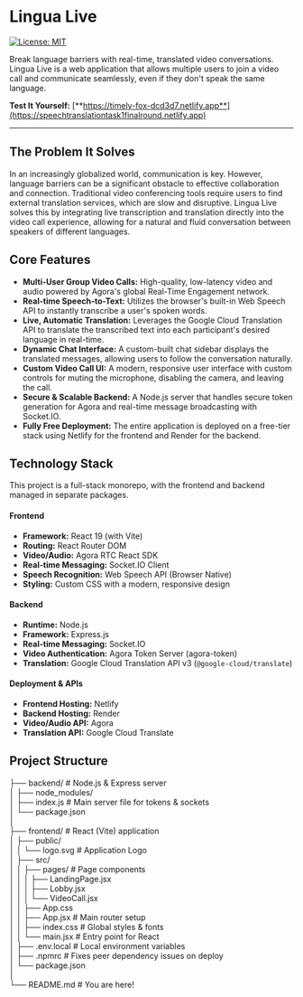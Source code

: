 # Lingua Live

[![License: MIT](https://img.shields.io/badge/License-MIT-blue.svg)](https://opensource.org/licenses/MIT)

Break language barriers with real-time, translated video conversations. Lingua Live is a web application that allows multiple users to join a video call and communicate seamlessly, even if they don't speak the same language.

**Test It Yourself:** [**https://timely-fox-dcd3d7.netlify.app**](https://speechtranslationtask1finalround.netlify.app)

---

## The Problem It Solves

In an increasingly globalized world, communication is key. However, language barriers can be a significant obstacle to effective collaboration and connection. Traditional video conferencing tools require users to find external translation services, which are slow and disruptive. Lingua Live solves this by integrating live transcription and translation directly into the video call experience, allowing for a natural and fluid conversation between speakers of different languages.

## Core Features

*   **Multi-User Group Video Calls:** High-quality, low-latency video and audio powered by Agora's global Real-Time Engagement network.
*   **Real-time Speech-to-Text:** Utilizes the browser's built-in Web Speech API to instantly transcribe a user's spoken words.
*   **Live, Automatic Translation:** Leverages the Google Cloud Translation API to translate the transcribed text into each participant's desired language in real-time.
*   **Dynamic Chat Interface:** A custom-built chat sidebar displays the translated messages, allowing users to follow the conversation naturally.
*   **Custom Video Call UI:** A modern, responsive user interface with custom controls for muting the microphone, disabling the camera, and leaving the call.
*   **Secure & Scalable Backend:** A Node.js server that handles secure token generation for Agora and real-time message broadcasting with Socket.IO.
*   **Fully Free Deployment:** The entire application is deployed on a free-tier stack using Netlify for the frontend and Render for the backend.

## Technology Stack

This project is a full-stack monorepo, with the frontend and backend managed in separate packages.

#### **Frontend**
*   **Framework:** React 19 (with Vite)
*   **Routing:** React Router DOM
*   **Video/Audio:** Agora RTC React SDK
*   **Real-time Messaging:** Socket.IO Client
*   **Speech Recognition:** Web Speech API (Browser Native)
*   **Styling:** Custom CSS with a modern, responsive design

#### **Backend**
*   **Runtime:** Node.js
*   **Framework:** Express.js
*   **Real-time Messaging:** Socket.IO
*   **Video Authentication:** Agora Token Server (agora-token)
*   **Translation:** Google Cloud Translation API v3 (`@google-cloud/translate`)

#### **Deployment & APIs**
*   **Frontend Hosting:** Netlify
*   **Backend Hosting:** Render
*   **Video/Audio API:** Agora
*   **Translation API:** Google Cloud Translate

## Project Structure
├── backend/ # Node.js & Express server  
│ ├── node_modules/  
│ ├── index.js # Main server file for tokens & sockets  
│ └── package.json  
│  
├── frontend/ # React (Vite) application  
│ ├── public/  
│ │ └── logo.svg # Application Logo  
│ ├── src/  
│ │ ├── pages/ # Page components  
│ │ │ ├── LandingPage.jsx  
│ │ │ ├── Lobby.jsx  
│ │ │ └── VideoCall.jsx  
│ │ ├── App.css  
│ │ ├── App.jsx # Main router setup  
│ │ ├── index.css # Global styles & fonts  
│ │ └── main.jsx # Entry point for React  
│ ├── .env.local # Local environment variables  
│ ├── .npmrc # Fixes peer dependency issues on deploy  
│ └── package.json  
│  
└── README.md # You are here!  

